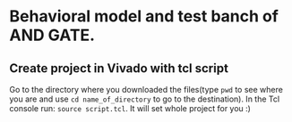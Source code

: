 # Behavioral model and test banch of AND GATE.

## Create project in Vivado with tcl script
Go to the directory where you downloaded the files(type `pwd` to see where you are and use `cd name_of_directory` to go to the destination).
In the Tcl console run: `source script.tcl`. It will set whole project for you :)
